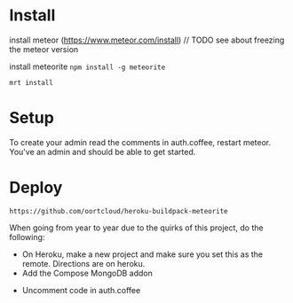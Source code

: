 # Install 
install meteor (https://www.meteor.com/install)
// TODO see about freezing the meteor version

install meteorite
`npm install -g meteorite`

`mrt install`

# Setup
To create your admin read the comments in auth.coffee, restart meteor. You've an admin and should be able to get started.

# Deploy
`https://github.com/oortcloud/heroku-buildpack-meteorite`

When going from year to year due to the quirks of this project, do the following:

- On Heroku, make a new project and make sure you set this as the remote. Directions are on heroku.
- Add the Compose MongoDB addon
<!--- add the buildpack to heroku settings: https://github.com/jasongonzales23/heroku-buildpack-meteorite-->
- Uncomment code in auth.coffee
